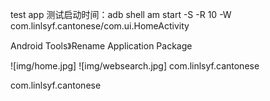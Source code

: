 
test  app
测试启动时间：adb shell am start -S -R 10 -W com.linlsyf.cantonese/com.ui.HomeActivity

Android Tools》Rename Application Package

![img/home.jpg]
![img/websearch.jpg]
com.linlsyf.cantonese

com.linlsyf.cantonese